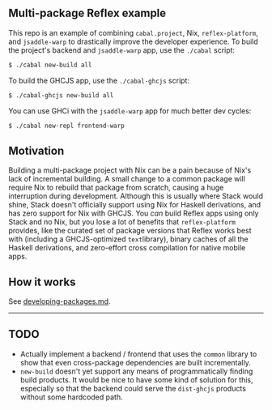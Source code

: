 Multi-package Reflex example
---

This repo is an example of combining `cabal.project`, Nix,
`reflex-platform`, and `jsaddle-warp` to drastically improve the
developer experience. To build the project's backend and
`jsaddle-warp` app, use the `./cabal` script:

```bash
$ ./cabal new-build all
```

To build the GHCJS app, use the `./cabal-ghcjs` script:

```bash
$ ./cabal-ghcjs new-build all
```

You can use GHCi with the `jsaddle-warp` app for much better dev
cycles:

```bash
$ ./cabal new-repl frontend-warp
```

Motivation
---

Building a multi-package project with Nix can be a pain because of
Nix's lack of incremental building. A small change to a common package
will require Nix to rebuild that package from scratch, causing a huge
interruption during development. Although this is usually where Stack
would shine, Stack doesn't officially support using Nix for Haskell
derivations, and has zero support for Nix with GHCJS. You *can* build
Reflex apps using only Stack and no Nix, but you lose a lot of
benefits that `reflex-platform` provides, like the curated set of
package versions that Reflex works best with (including a
GHCJS-optimized `text`library), binary caches of all the Haskell
derivations, and zero-effort cross compilation for native mobile apps.

How it works
---

See
[developing-packages.md](https://github.com/reflex-frp/reflex-platform/blob/develop/docs/project-development.md).

---

TODO
---

- Actually implement a backend / frontend that uses the `common`
  library to show that even cross-package dependencies are built
  incrementally.
- `new-build` doesn't yet support any means of programmatically
  finding build products. It would be nice to have some kind of
  solution for this, especially so that the backend could serve the
  `dist-ghcjs` products without some hardcoded path.
